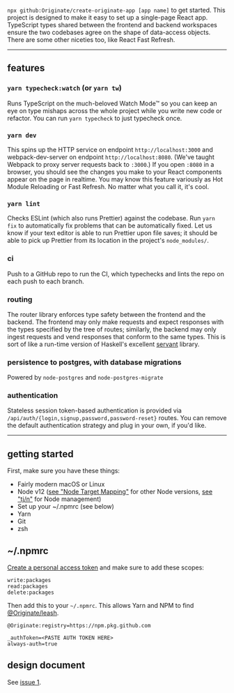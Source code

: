 `npx github:Originate/create-originate-app [app name]` to get started. This project is designed to make it easy to set up a single-page React app. TypeScript types shared between the frontend and backend workspaces ensure the two codebases agree on the shape of data-access objects. There are some other niceties too, like React Fast Refresh.

----

## features

### `yarn typecheck:watch` (or `yarn tw`)

Runs TypeScript on the much-beloved Watch Mode™ so you can keep an eye on type mishaps across the whole project while you write new code or refactor. You can run `yarn typecheck` to just typecheck once.

### `yarn dev`

This spins up the HTTP service on endpoint `http://localhost:3000` and webpack-dev-server on endpoint `http://localhost:8080`. (We've taught Webpack to proxy server requests back to `:3000`.) If you open `:8080` in a browser, you should see the changes you make to your React components appear on the page in realtime. You may know this feature variously as Hot Module Reloading or Fast Refresh. No matter what you call it, it's cool.

### `yarn lint`

Checks ESLint (which also runs Prettier) against the codebase. Run `yarn fix` to automatically fix problems that can be automatically fixed. Let us know if your text editor is able to run Prettier upon file saves; it should be able to pick up Prettier from its location in the project's `node_modules/`.

### ci

Push to a GitHub repo to run the CI, which typechecks and lints the repo on each push to each branch.

### routing

The router library enforces type safety between the frontend and the backend. The frontend may only make requests and expect responses with the types specified by the tree of routes; similarly, the backend may only ingest requests and vend responses that conform to the same types. This is sort of like a run-time version of Haskell's excellent [servant](https://www.servant.dev/) library.

### persistence to postgres, with database migrations

Powered by `node-postgres` and `node-postgres-migrate`

### authentication

Stateless session token-based authentication is provided via `/api/auth/{login,signup,password,password-reset}` routes. You can remove the default authentication strategy and plug in your own, if you'd like.

----

## getting started

First, make sure you have these things:

- Fairly modern macOS or Linux
- Node v12 ([see "Node Target Mapping"](https://github.com/microsoft/TypeScript/wiki/Node-Target-Mapping) for other Node versions, [see "tj/n"](https://github.com/tj/n) for Node management)
- Set up your ~/.npmrc (see below)
- Yarn
- Git
- zsh

## ~/.npmrc

[Create a personal access token](https://github.com/settings/tokens) and make sure to add these scopes:

```
write:packages
read:packages
delete:packages
``` 

Then add this to your `~/.npmrc`. This allows Yarn and NPM to find [@Originate/leash](https://github.com/Originate/leash).


```
@Originate:registry=https://npm.pkg.github.com

_authToken=<PASTE AUTH TOKEN HERE>
always-auth=true
```

## design document

See [issue 1](https://github.com/Originate/create-originate-app/issues/1).

